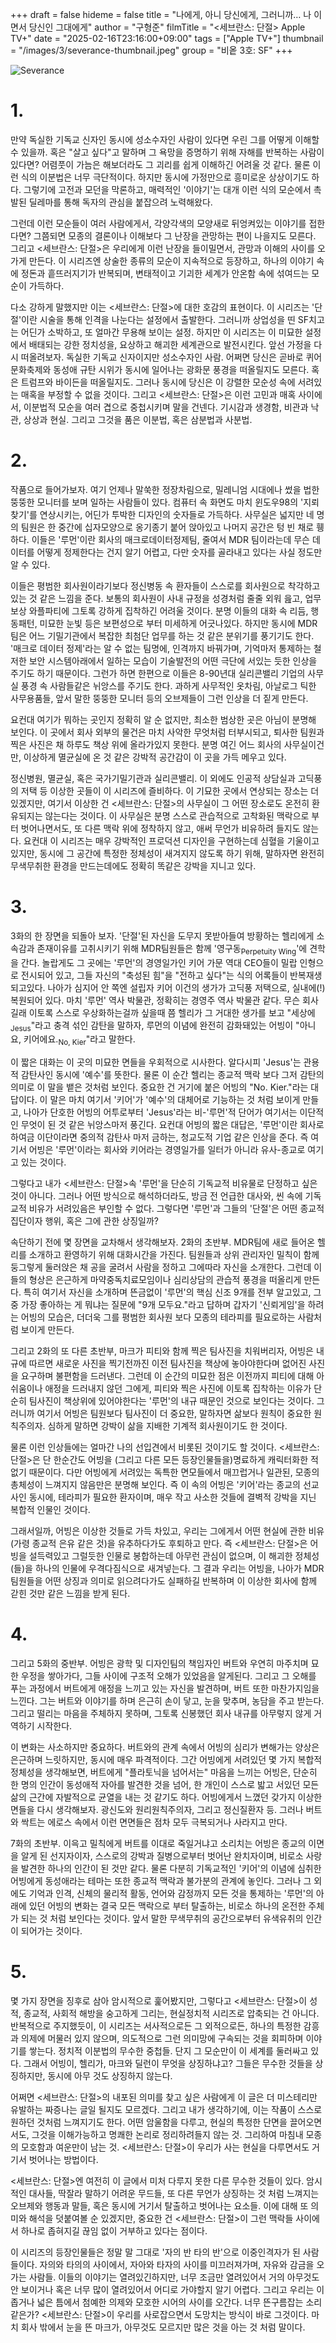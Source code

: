 +++
draft = false
hideme = false
title = "나에게, 아니 당신에게, 그러니까… 나 이면서 당신인 그대에게"
author = "구형준"
filmTitle = "<세브란스: 단절> Apple TV+"
date = "2025-02-16T23:16:00+09:00"
tags = ["Apple TV+"]
thumbnail = "/images/3/severance-thumbnail.jpeg"
group = "비옽 3호: SF"
+++

![Severance](/images/3/severance-1.jpg)

# 1.

만약 독실한 기독교 신자인 동시에 성소수자인 사람이 있다면 우린 그를 어떻게 이해할 수 있을까. 혹은 "살고 싶다"고 말하며 그 욕망을 증명하기 위해 자해를 반복하는 사람이 있다면? 어렴풋이 가늠은 해보더라도 그 괴리를 쉽게 이해하긴 어려울 것 같다. 물론 이런 식의 이분법은 너무 극단적이다. 하지만 동시에 가정만으로 흥미로운 상상이기도 하다. 그렇기에 고전과 모던을 막론하고, 매력적인 '이야기'는 대개 이런 식의 모순에서 촉발된 딜레마를 통해 독자의 관심을 붙잡으려 노력해왔다.

그런데 이런 모순들이 여러 사람에게서, 각양각색의 모양새로 뒤엉켜있는 이야기를 접한다면? 그쯤되면 모종의 결론이나 이해보다 그 난장을 관망하는 편이 나을지도 모른다. 그리고 <세브란스: 단절>은 우리에게 이런 난장을 들이밀면서, 관망과 이해의 사이를 오가게 만든다. 이 시리즈엔 상술한 종류의 모순이 지속적으로 등장하고, 하나의 이야기 속에 정돈과 흩뜨러지기가 반복되며, 변태적이고 기괴한 세계가 안온함 속에 섞여드는 모순이 가득하다.

다소 강하게 말했지만 이는 <세브란스: 단절>에 대한 호감의 표현이다. 이 시리즈는 '단절'이란 시술을 통해 인격을 나눈다는 설정에서 출발한다. 그러니까 상업성을 띤 SF치고는 어딘가 소박하고, 또 얼마간 무용해 보이는 설정. 하지만 이 시리즈는 이 미묘한 설정에서 배태되는 강한 정치성을, 요상하고 해괴한 세계관으로 발전시킨다. 앞선 가정을 다시 떠올려보자. 독실한 기독교 신자이지만 성소수자인 사람. 어쩌면 당신은 곧바로 퀴어문화축제와 동성애 규탄 시위가 동시에 일어나는 광화문 풍경을 떠올릴지도 모른다. 혹은 트럼프와 바이든을 떠올릴지도. 그러나 동시에 당신은 이 강렬한 모순성 속에 서려있는 매혹을 부정할 수 없을 것이다. 그리고 <세브란스: 단절>은 이런 고민과 매혹 사이에서, 이분법적 모순을 여러 겹으로 중첩시키며 말을 건넨다. 기시감과 생경함, 비관과 낙관, 상상과 현실. 그리고 그것을 품은 이분법, 혹은 삼분법과 사분법.

# 2.

작품으로 들어가보자. 여기 언제나 말쑥한 정장차림으로, 밀레니엄 시대에나 썼을 법한 뚱뚱한 모니터를 보며 일하는 사람들이 있다. 컴퓨터 속 화면도 마치 윈도우98의 '지뢰찾기'를 연상시키는, 어딘가 투박한 디자인의 숫자들로 가득하다. 사무실은 넓지만 네 명의 팀원은 한 중간에 십자모양으로 옹기종기 붙어 앉아있고 나머지 공간은 텅 빈 채로 휑하다. 이들은 '루먼'이란 회사의 매크로데이터정제팀, 줄여서 MDR 팀이라는데 무슨 데이터를 어떻게 정제한다는 건지 알기 어렵고, 다만 숫자를 골라내고 있다는 사실 정도만 알 수 있다.

이들은 평범한 회사원이라기보다 정신병동 속 환자들이 스스로를 회사원으로 착각하고 있는 것 같은 느낌을 준다. 보통의 회사원이 사내 규정을 성경처럼 줄줄 외워 읊고, 업무 보상 와플파티에 그토록 강하게 집착하긴 어려울 것이다. 분명 이들의 대화 속 리듬, 행동패턴, 미묘한 눈빛 등은 보편성으로 부터 미세하게 어긋나있다. 하지만 동시에 MDR팀은 어느 기밀기관에서 복잡한 최첨단 업무를 하는 것 같은 분위기를 풍기기도 한다. '매크로 데이터 정제'라는 알 수 없는 팀명에, 인격까지 바꿔가며, 기억마저 통제하는 철저한 보안 시스템아래에서 일하는 모습이 기술발전의 어떤 극단에 서있는 듯한 인상을 주기도 하기 때문이다. 그런가 하면 한편으로 이들은 8-90년대 실리콘밸리 기업의 사무실 풍경 속 사람들같은 뉘앙스를 주기도 한다. 과하게 사무적인 옷차림, 아날로그 틱한 사무용품들, 앞서 말한 뚱뚱한 모니터 등의 오브제들이 그런 인상을 더 짙게 만든다.

요컨대 여기가 뭐하는 곳인지 정확히 알 순 없지만, 최소한 범상한 곳은 아님이 분명해 보인다. 이 곳에서 회사 외부의 물건은 마치 사악한 무엇처럼 터부시되고, 퇴사한 팀원과 찍은 사진은 채 하루도 책상 위에 올라가있지 못한다. 분명 여긴 어느 회사의 사무실이건만, 이상하게 멸균실에 온 것 같은 강박적 공간감이 이 곳을 가득 메우고 있다.

정신병원, 멸균실, 혹은 국가기밀기관과 실리콘밸리. 이 외에도 인공적 상담실과 고딕풍의 저택 등 이상한 곳들이 이 시리즈에 즐비하다. 이 기묘한 곳에서 연상되는 장소는 더 있겠지만, 여기서 이상한 건 <세브란스: 단절>의 사무실이 그 어떤 장소로도 온전히 환유되지는 않는다는 것이다. 이 사무실은 분명 스스로 관습적으로 고착화된 맥락으로 부터 벗어나면서도, 또 다른 맥락 위에 정착하지 않고, 애써 무언가 비유하려 들지도 않는다. 요컨대 이 시리즈는 매우 강박적인 프로덕션 디자인을 구현하는데 심혈을 기울이고 있지만, 동시에 그 공간에 특정한 정체성이 새겨지지 않도록 하기 위해, 말하자면 완전히 무색무취한 환경을 만드는데에도 정확히 똑같은 강박을 지니고 있다.

# 3.

3화의 한 장면을 되돌아 보자. '단절'된 자신을 도무지 못받아들여 방황하는 헬리에게 소속감과 존재이유를 고취시키기 위해 MDR팀원들은 함께 '영구동<sub>Perpetuity Wing</sub>'에 견학을 간다. 놀랍게도 그 곳에는 '루먼'의 경영일가인 키어 가문 역대 CEO들이 밀랍 인형으로 전시되어 있고, 그들 자신의 "축성된 힘"을 "전하고 싶다"는 식의 어록들이 반복재생 되고있다. 나아가 심지어 안 쪽엔 설립자 키어 이건의 생가가 고딕풍 저택으로, 실내에(!) 복원되어 있다. 마치 '루먼' 역사 박물관, 정확히는 경영주 역사 박물관 같다. 무슨 회사길래 이토록 스스로 우상화하는걸까 싶을때 쯤 헬리가 그 거대한 생가를 보고 "세상에<sub>Jesus</sub>"라고 충격 섞인 감탄을 말하자, 루먼의 이념에 완전히 감화돼있는 어빙이 "아니요, 키어에요.<sub>No, Kier</sub>"라고 말한다.

이 짧은 대화는 이 곳의 미묘한 면들을 우회적으로 시사한다. 알다시피 'Jesus'는 관용적 감탄사인 동시에 '예수'를 뜻한다. 물론 이 순간 헬리는 종교적 맥락 보다 그저 감탄의 의미로 이 말을 뱉은 것처럼 보인다. 중요한 건 거기에 붙은 어빙의 "No. Kier."라는 대답이다. 이 말은 마치 여기서 '키어'가 '예수'의 대체어로 기능하는 것 처럼 보이게 만들고, 나아가 단호한 어빙의 어투로부터 'Jesus'라는 비-'루먼'적 단어가 여기서는 이단적인 무엇이 된 것 같은 뉘앙스마저 풍긴다. 요컨대 어빙의 짧은 대답은, '루먼'이란 회사로 하여금 이단이라면 중의적 감탄사 마저 금하는, 청교도적 기업 같은 인상을 준다. 즉 여기서 어빙은 '루먼'이라는 회사와 키어라는 경영일가를 일터가 아니라 유사-종교로 여기고 있는 것이다.

그렇다고 내가 <세브란스: 단절>속 '루먼'을 단순히 기독교적 비유물로 단정하고 싶은 것이 아니다. 그러나 어떤 방식으로 해석하더라도, 방금 전 언급한 대사와, 씬 속에 기독교적 비유가 서려있음은 부인할 수 없다. 그렇다면 '루먼'과 그들의 '단절'은 어떤 종교적 집단이자 행위, 혹은 그에 관한 상징일까?

속단하기 전에 몇 장면을 교차해서 생각해보자. 2화의 초반부. MDR팀에 새로 들어온 헬리를 소개하고 환영하기 위해 대화시간을 가진다. 팀원들과 상위 관리자인 밀칙이 함께 둥그렇게 둘러앉은 채 공을 굴려서 사람을 정하고 그에따라 자신을 소개한다. 그런데 이들의 형상은 은근하게 마약중독치료모임이나 심리상담의 관습적 풍경을 떠올리게 만든다. 특히 여기서 자신을 소개하며 뜬금없이 '루먼'의 핵심 신조 9개를 전부 알고있고, 그 중 가장 좋아하는 게 뭐냐는 질문에 "9개 모두요."라고 답하며 갑자기 '신뢰게임'을 하려는 어빙의 모습은, 더더욱 그를 평범한 회사원 보다 모종의 테라피를 필요로하는 사람처럼 보이게 만든다.

그리고 2화의 또 다른 초반부, 마크가 피티와 함께 찍은 팀사진을 치워버리자, 어빙은 내규에 따르면 새로운 사진을 찍기전까진 이전 팀사진을 책상에 놓아야한다며 없어진 사진을 요구하며 불편함을 드러낸다. 그런데 이 순간의 미묘한 점은 이전까지 피티에 대해 아쉬움이나 애정을 드러내지 않던 그에게, 피티와 찍은 사진에 이토록 집착하는 이유가 단순히 팀사진이 책상위에 있어야한다는 '루먼'의 내규 때문인 것으로 보인다는 것이다. 그러니까 여기서 어빙은 팀원보다 팀사진이 더 중요한, 말하자면 삶보다 원칙이 중요한 원칙주의자. 심하게 말하면 강박이 삶을 지배한 기계적 회사원이기도 한 것이다.

물론 이런 인상들에는 얼마간 나의 선입견에서 비롯된 것이기도 할 것이다. <세브란스: 단절>은 단 한순간도 어빙을 (그리고 다른  모든 등장인물들을)명료하게 캐릭터화한 적 없기 때문이다. 다만 어빙에게 서려있는 독특한 면모들에서 매끄럽거나 일관된, 모종의 총체성이 느껴지지 않음만은 분명해 보인다. 즉 이 속의 어빙은 '키어'라는 종교의 선교사인 동시에, 테라피가 필요한 환자이며, 매우 작고 사소한 것들에 결벽적 강박을 지닌 복합적 인물인 것이다.

그래서일까, 어빙은 이상한 것들로 가득 차있고, 우리는 그에게서 어떤 현실에 관한 비유(가령 종교적 은유 같은 것)을 유추하다가도 후퇴하고 만다. 즉 <세브란스: 단절>은 어빙을 설득력있고 그럴듯한 인물로 봉합하는데 아무런 관심이 없으며, 이 해괴한 정체성(들)을 하나의 인물에 우격다짐식으로 새겨넣는다. 그 결과 우리는 어빙을, 나아가 MDR팀원들을 어떤 상징과 의미로 읽으려다가도 실패하길 반복하며 이 이상한 회사에 함께 갇힌 것만 같은 느낌을 받게 된다.

# 4.

그리고 5화의 중반부. 어빙은 광학 및 디자인팀의 책임자인 버트와 우연히 마주치며 묘한 우정을 쌓아가다, 그들 사이에 구조적 오해가 있었음을 알게된다. 그리고 그 오해를 푸는 과정에서 버트에게 애정을 느끼고 있는 자신을 발견하며, 버트 또한 마찬가지임을 느낀다. 그는 버트와 이야기를 하며 은근히 손이 닿고, 눈을 맞추며, 농담을 주고 받는다. 그리고 떨리는 마음을 주체하지 못하며, 그토록 신봉했던 회사 내규를 아무렇지 않게 거역하기 시작한다.

이 변화는 사소하지만 중요하다. 버트와의 관계 속에서 어빙의 심리가 변해가는 양상은 은근하며 느릿하지만, 동시에 매우 파격적이다. 그간 어빙에게 서려있던 몇 가지 복합적 정체성을 생각해보면, 버트에게 "플라토닉을 넘어서는" 마음을 느끼는 어빙은, 단순히 한 명의 인간이 동성애적 자아를 발견한 것을 넘어, 한 개인이 스스로 밟고 서있던 모든 삶의 근간에 자발적으로 균열을 내는 것 같기도 하다. 어빙에게서 느꼈던 갖가지 이상한 면들을 다시 생각해보자. 광신도와 원리원칙주의자, 그리고 정신질환자 등. 그러나 버트와 싹트는 에로스 속에서 이런 면면들은 점차 모두 극복되거나 사라지고 만다.

7화의 초반부. 이윽고 밀칙에게 버트를 이대로 죽일거냐고 소리치는 어빙은 종교의 이면을 알게 된 선지자이자, 스스로의 강박과 질병으로부터 벗어난 완치자이며, 비로소 사랑을 발견한 하나의 인간이 된 것만 같다. 물론 다분히 기독교적인 '키어'의 이념에 심취한 어빙에게 동성애라는 테마는 또한 종교적 맥락과 불가분의 관계에 놓인다. 그러나 그 외에도 기억과 인격, 신체의 물리적 활동, 언어와 감정까지 모든 것을 통제하는 '루먼'의 아래에 있던 어빙의 변화는 결국 모든 맥락으로 부터 탈출하는, 비로소 하나의 온전한 주체가 되는 것 처럼 보인다는 것이다. 앞서 말한 무색무취의 공간으로부터 유색유취의 인간이 되어가는 것이다.

# 5.

몇 가지 장면을 징후로 삼아 암시적으로 훑어봤지만, 그렇다고 <세브란스: 단절>이 성적, 종교적, 사회적 해방을 숭고하게 그리는, 현실정치적 시리즈로 압축되는 건 아니다. 반복적으로 주지했듯이, 이 시리즈는 서사적으로든 그 외적으로든, 하나의 특정한 감흥과 의제에 머물러 있지 않으며, 의도적으로 그런 의미망에 구속되는 것을 회피하며 이야기를 쌓는다. 정치적 이분법의 무수한 중첩들. 단지 그 모순만이 이 세계를 둘러싸고 있다. 그래서 어빙이, 헬리가, 마크와 딜런이 무엇을 상징하냐고? 그들은 무수한 것들을 상징하지만, 동시에 아무 것도 상징하지 않는다.

어쩌면 <세브란스: 단절>의 내포된 의미를 찾고 싶은 사람에게 이 글은 더 미스테리만 유발하는 짜증나는 글일 될지도 모르겠다. 그리고 내가 생각하기에, 이는 작품이 스스로 원하던 것처럼 느껴지기도 한다. 어떤 암울함을 다루고, 현실의 특정한 단면을 끌어오면서도, 그것을 이해가능하고 명쾌한 논리로 정리하려들지 않는 것. 그리하여 마침내 모종의 모호함과 여운만이 남는 것. <세브란스: 단절>이 우리가 사는 현실을 다루면서도 거기서 벗어나는 방법이다.

<세브란스: 단절>엔 여전히 이 글에서 미처 다루지 못한 다른 무수한 것들이 있다. 암시적인 대사들, 딱잘라 말하기 어려운 무드들, 또 다른 무언가 상징하는 것 처럼 느껴지는 오브제와 행동과 말들, 혹은 동시에 거기서 탈출하고 벗어나는 요소들. 이에 대해 또 의미와 해석을 덧붙여볼 순 있겠지만, 중요한 건 <세브란스: 단절>이 그런 맥락들 사이에서 하나로 좁혀지길 끊임 없이 거부하고 있다는 점이다.

이 시리즈의 등장인물들은 정말 말 그대로 '자의 반 타의 반'으로 이중인격자가 된 사람들이다. 자의와 타의의 사이에서, 자아와 타자의 사이를 미끄러져가며, 자유와 감금을 오가는 사람들. 이들의 이야기는 열려있긴하지만, 너무 조금만 열려있어서 거의 아무것도 안 보이거나 혹은 너무 많이 열려있어서 어디로 가야할지 알기 어렵다. 그리고 우리는 이 좁거나 넓은 틈에서 첨예한 의제와 모호한 시어의 사이를 오간다. 너무 뜬구름잡는 소리 같은가? <세브란스: 단절>이 우리를 사로잡으면서 도망치는 방식이 바로 그것이다. 마치 회사 밖에서 눈을 뜬 마크가, 아무것도 모르지만 많은 것을 아는 것 처럼 말이다.
